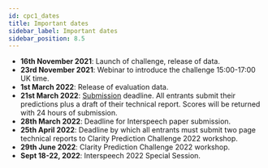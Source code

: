 ```yaml
---
id: cpc1_dates
title: Important dates
sidebar_label: Important dates
sidebar_position: 8.5
---
```


- **16th November 2021**: Launch of challenge, release of data. 
- **23rd November 2021**: Webinar to introduce the challenge 15:00-17:00 UK time.
- **1st March 2022**: Release of evaluation data.
- **21st March 2022**: [Submission](./cpc1_submission) deadline. All entrants submit their predictions plus a draft of their technical report. Scores will be returned with 24 hours of submission.
- **28th March 2022**: Deadline for Interspeech paper submission.
- **25th April 2022**: Deadline by which all entrants must submit two page technical reports to Clarity Prediction Challenge 2022 workshop.
- **29th June 2022**: Clarity Prediction Challenge 2022 workshop.
- **Sept 18-22, 2022**: Interspeech 2022 Special Session.


